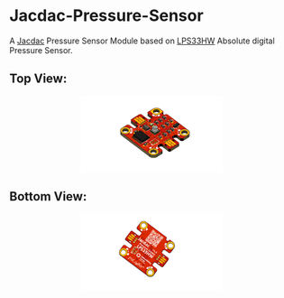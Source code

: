 # Jacdac-Pressure-Sensor
A <a href="https://microsoft.github.io/jacdac-docs/">Jacdac</a> Pressure Sensor Module based on <a href="https://www.st.com/en/mems-and-sensors/lps33hw.html">LPS33HW</a> Absolute digital Pressure Sensor.

## Top View: 

<p align="center">
<img align="center" src="./Resources/Jacdac_Pressure_Sensor_Top_V1.1.png" width="50%" height="50%" alt="Jacdac-Pressure-Sensor Top"/>
</p>


## Bottom View:

<p align="center">
<img align="center" src="./Resources/Jacdac_Pressure_Sensor_Bottom_V1.1.png" width="50%" height="50%" alt="Jacdac-Pressure-Sensor Bottom"/>
</p>
